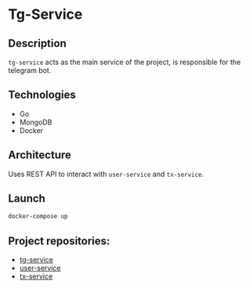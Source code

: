 # Tg-Service

## Description
`tg-service` acts as the main service of the project, is responsible for the telegram bot.

## Technologies
- Go
- MongoDB
- Docker

## Architecture
Uses REST API to interact with `user-service` and `tx-service`.

## Launch
```bash
docker-compose up
```

## Project repositories:
- [tg-service](https://github.com/andReyM228/tg-service)
- [user-service](https://github.com/andReyM228/user-service)
- [tx-service](https://github.com/andReyM228/tx-service)
